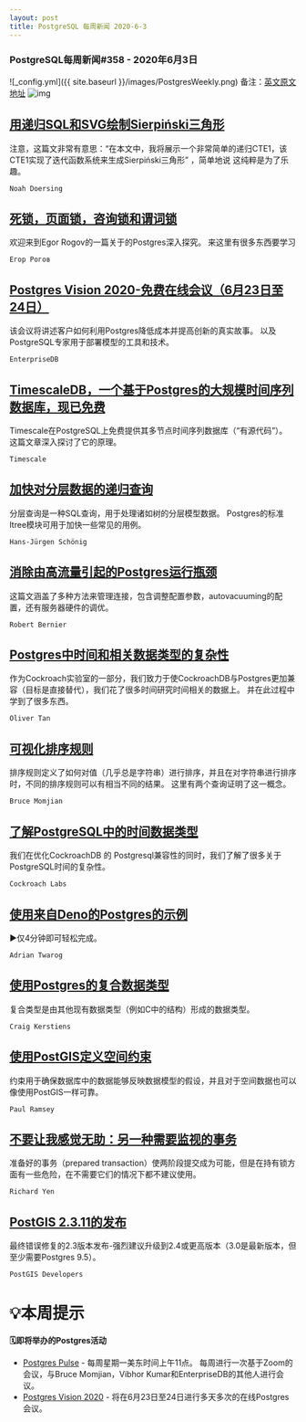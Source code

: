 ```yaml
---
layout: post
title: PostgreSQL 每周新闻 2020-6-3
---
```

### PostgreSQL每周新闻#358 - 2020年6月3日
![_config.yml]({{ site.baseurl }}/images/PostgresWeekly.png)
备注：[英文原文地址](https://postgresweekly.com/issues/358)
![img](https://res.cloudinary.com/cpress/image/upload/w_1280,e_sharpen:60/zpny9hxugkgvphan1tns.jpg)
## [用递归SQL和SVG绘制Sierpiński三角形](https://postgresweekly.com/link/89426/web)
注意，这篇文非常有意思：“在本文中，我将展示一个非常简单的递归CTE1，该CTE1实现了迭代函数系统来生成Sierpiński三角形” ，简单地说 这纯粹是为了乐趣。


`Noah Doersing `
## [死锁，页面锁，咨询锁和谓词锁](https://postgresweekly.com/link/89427/web)
欢迎来到Egor Rogov的一篇关于的Postgres深入探究。 来这里有很多东西要学习


`Егор Рогов `
## [Postgres Vision 2020-免费在线会议（6月23日至24日）](https://postgresweekly.com/link/89428/web)
该会议将讲述客户如何利用Postgres降低成本并提高创新的真实故事。 以及PostgreSQL专家用于部署模型的工具和技术。


`EnterpriseDB `
## [TimescaleDB，一个基于Postgres的大规模时间序列数据库，现已免费](https://postgresweekly.com/link/89429/web)
Timescale在PostgreSQL上免费提供其多节点时间序列数据库（“有源代码”）。 这篇文章深入探讨了它的原理。


`Timescale `
## [加快对分层数据的递归查询](https://postgresweekly.com/link/89430/web)
分层查询是一种SQL查询，用于处理诸如树的分层模型数据。 Postgres的标准ltree模块可用于加快一些常见的用例。


`Hans-Jürgen Schönig `
## [消除由高流量引起的Postgres运行瓶颈](https://postgresweekly.com/link/89431/web)
这篇文涵盖了多种方法来管理连接，包含调整配置参数，autovacuuming的配置，还有服务器硬件的调优。


`Robert Bernier `
## [Postgres中时间和相关数据类型的复杂性](https://postgresweekly.com/link/89432/web)
作为Cockroach实验室的一部分，我们致力于使CockroachDB与Postgres更加兼容（目标是直接替代），我们花了很多时间研究时间相关的数据上。 并在此过程中学到了很多东西。


`Oliver Tan `
## [可视化排序规则](https://postgresweekly.com/link/89433/web)
排序规则定义了如何对值（几乎总是字符串）进行排序，并且在对字符串进行排序时，不同的排序规则可以有相当不同的结果。 这里有两个查询证明了这一概念。


`Bruce Momjian `
## [了解PostgreSQL中的时间数据类型](https://postgresweekly.com/link/89434/web)
我们在优化CockroachDB 的 Postgresql兼容性的同时，我们了解了很多关于PostgreSQL时间的复杂性。


`Cockroach Labs `
## [使用来自Deno的Postgres的示例](https://postgresweekly.com/link/89435/web)
▶仅4分钟即可轻松完成。


`Adrian Twarog `
## [使用Postgres的复合数据类型](https://postgresweekly.com/link/89436/web)
复合类型是由其他现有数据类型（例如C中的结构）形成的数据类型。

`Craig Kerstiens `
## [使用PostGIS定义空间约束](https://postgresweekly.com/link/89437/web)
约束用于确保数据库中的数据能够反映数据模型的假设，并且对于空间数据也可以像使用PostGIS一样可靠。


`Paul Ramsey `
## [不要让我感觉无助：另一种需要监视的事务](https://postgresweekly.com/link/89438/web)
准备好的事务（prepared transaction）使两阶段提交成为可能，但是在持有锁方面有一些危险，在不需要它们的情况下都不建议使用。


`Richard Yen `
## [PostGIS 2.3.11的发布](https://postgresweekly.com/link/89439/web)
最终错误修复的2.3版本发布-强烈建议升级到2.4或更高版本（3.0是最新版本，但至少需要Postgres 9.5）。


`PostGIS Developers `
# 💡本周提示


**🗓即将举办的Postgres活动**
- [Postgres Pulse](https://postgresweekly.com/link/89441/web) - 每周星期一美东时间上午11点。 每周进行一次基于Zoom的会议，与Bruce Momjian，Vibhor Kumar和EnterpriseDB的其他人进行会议。
- [Postgres Vision 2020](https://postgresweekly.com/link/89442/web) - 将在6月23日至24日进行多天多次的在线Postgres会议。
